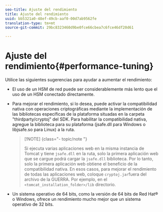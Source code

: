 ```yaml
---
seo-title: Ajuste del rendimiento
title: Ajuste del rendimiento
uuid: bb5321a0-48ef-49cb-aaf0-00d7ab9562fe
translation-type: tm+mt
source-git-commit: 29bc8323460d9be0fce66cbea7c6fce46df20d61

---
```



# Ajuste del rendimiento{#performance-tuning}

Utilice las siguientes sugerencias para ayudar a aumentar el rendimiento:

* El uso de un HSM de red puede ser considerablemente más lento que el uso de un HSM conectado directamente.
* Para mejorar el rendimiento, si lo desea, puede activar la compatibilidad nativa con operaciones criptográficas mediante la implementación de las bibliotecas específicas de la plataforma situadas en la carpeta &quot;thirdparty/cryptoj&quot; del SDK. Para habilitar la compatibilidad nativa, agregue la biblioteca para su plataforma (jsafe.dll para Windows o libjsafe.so para Linux) a la ruta.

   >[!NOTE] {class=&quot;- topic/note &quot;}
   >
   >Si ejecuta varias aplicaciones web en la misma instancia de Tomcat y tiene `jsafe.dll` en la ruta, solo la primera aplicación web que se cargue podrá cargar la `jsafe.dll` biblioteca. Por lo tanto, solo la primera aplicación web obtiene el beneficio de la compatibilidad nativa. En esos casos, para mejorar el rendimiento de todas las aplicaciones web, coloque `cryptoj.jar`fuera del archivo de la GUERRA. Por ejemplo, en el `<tomcat_installation_folder>/lib` directorio.

* Un sistema operativo de 64 bits, como la versión de 64 bits de Red Hat® o Windows, ofrece un rendimiento mucho mejor que un sistema operativo de 32 bits.


